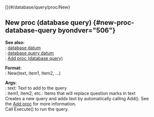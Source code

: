 []{#/database/query/proc/New}    
## New proc (database query) {#new-proc-database-query byondver="506"}    
**See also:**    
:   [database datum](/ref/database)    
:   [database query datum](/ref/database/query)    
:   [Add proc (database query)](/ref/database/query/proc/Add)    
<!-- -->    
**Format:**    
:   New(text, item1, item2, \...)    
<!-- -->    
**Args:**    
:   text: Text to add to the query    
:   item1, item2, etc.: Items that will replace question marks in text    
Creates a new query and adds text by automatically calling Add(). See    
the [Add proc](/ref/database/query/proc/Add) for more information.    
Call Execute() to run the query.  